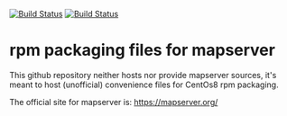 [![Build Status](https://simc.arpae.it/moncic-ci/mapserver-rpm/rocky8.png)](https://simc.arpae.it/moncic-ci/mapserver-rpm/)
[![Build Status](https://copr.fedorainfracloud.org/coprs/simc/stable/package/mapserver/status_image/last_build.png)](https://copr.fedorainfracloud.org/coprs/simc/stable/package/mapserver/)

# rpm packaging files for mapserver

This github repository neither hosts nor provide mapserver sources, it's meant to
host (unofficial) convenience files for CentOs8 rpm packaging.

The official site for mapserver is: https://mapserver.org/
